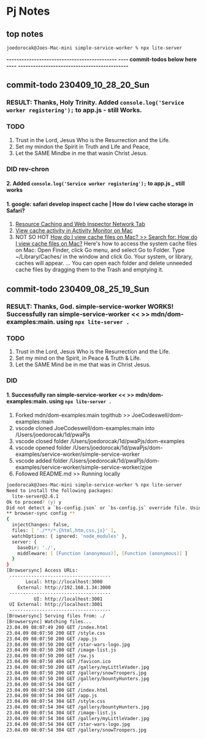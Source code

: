 <!-- markdownlint-disable -->
 
# Pj Notes
 
## top notes

` joedorocak@Joes-Mac-mini simple-service-worker % npx lite-server `
 
 
**--------------------------------------------**
**----      commit-todos below here       ----**
**--------------------------------------------**
 
## commit-todo 230409_10_28_20_Sun
### RESULT: Thanks, Holy Trinity. Added `console.log('Service worker registering');` to app.js  - still Works. 
### TODO
1. Trust in the Lord, Jesus Who is the Resurrection and the Life.
2. Set my mindon the Spirit in Truth and Life and Peace,
3. Let the SAME Mindbe in me that wasin Christ Jesus.
### DID rev-chron
#### 2. Added `console.log('Service worker registering');` to app.js _ still works
#### 1. google: safari develop inspect cache | How do I view cache storage in Safari?
1. [Resource Caching and Web Inspector Network Tab](https://developer.apple.com/forums/thread/66805)
2. [View cache activity in Activity Monitor on Mac](https://support.apple.com/en-ie/guide/activity-monitor/actmcdbbd395/mac)
3. NOT SO HOT [How do I view cache files on Mac? >> Search for: How do I view cache files on Mac?](https://www.avast.com/c-how-to-clear-cache-on-mac)
  Here's how to access the system cache files on Mac:
    Open Finder, click Go menu, and select Go to Folder.
    Type ~/Library/Caches/ in the window and click Go.
    Your system, or library, caches will appear. ...
    You can open each folder and delete unneeded cache files by dragging them to the Trash and emptying it.
## commit-todo 230409_08_25_19_Sun
### RESULT: Thanks, God. simple-service-worker WORKS! Successfully ran simple-service-worker << >> mdn/dom-examples:main.  using `npx lite-server .`
### TODO
1. Trust in the Lord, Jesus Who is the Resurrection and the Life.
2. Set my mind on the Spirit, in Peace & Truth & Life.
3. Let the SAME Mind be in me that was in Christ Jesus.
### DID
#### 1. Successfully ran simple-service-worker << >> mdn/dom-examples:main.  using `npx lite-server .`
1. Forked mdn/dom-examples:main  togithub >> JoeCodeswell/dom-examples:main
2. vscode cloned JoeCodeswell/dom-examples:main  into  /Users/joedorocak/1d/pwaPjs
3. vscode closed folder /Users/joedorocak/1d/pwaPjs/dom-examples
4. vscode opened folder /Users/joedorocak/1d/pwaPjs/dom-examples/service-worker/simple-service-worker
5. vscode added  folder /Users/joedorocak/1d/pwaPjs/dom-examples/service-worker/simple-service-worker/zjoe
6. Followed README.md >> Running locally
```zsh
joedorocak@Joes-Mac-mini simple-service-worker % npx lite-server
Need to install the following packages:
  lite-server@2.6.1
Ok to proceed? (y) y
Did not detect a `bs-config.json` or `bs-config.js` override file. Using lite-server defaults...
** browser-sync config **
{
  injectChanges: false,
  files: [ './**/*.{html,htm,css,js}' ],
  watchOptions: { ignored: 'node_modules' },
  server: {
    baseDir: './',
    middleware: [ [Function (anonymous)], [Function (anonymous)] ]
  }
}
[Browsersync] Access URLs:
 -------------------------------------
       Local: http://localhost:3000
    External: http://192.168.1.34:3000
 -------------------------------------
          UI: http://localhost:3001
 UI External: http://localhost:3001
 -------------------------------------
[Browsersync] Serving files from: ./
[Browsersync] Watching files...
23.04.09 08:07:49 200 GET /index.html
23.04.09 08:07:50 200 GET /style.css
23.04.09 08:07:50 200 GET /app.js
23.04.09 08:07:50 200 GET /star-wars-logo.jpg
23.04.09 08:07:50 200 GET /image-list.js
23.04.09 08:07:50 200 GET /sw.js
23.04.09 08:07:50 404 GET /favicon.ico
23.04.09 08:07:50 200 GET /gallery/myLittleVader.jpg
23.04.09 08:07:50 200 GET /gallery/snowTroopers.jpg
23.04.09 08:07:50 200 GET /gallery/bountyHunters.jpg
23.04.09 08:07:54 304 GET /
23.04.09 08:07:54 200 GET /index.html
23.04.09 08:07:54 304 GET /app.js
23.04.09 08:07:54 304 GET /style.css
23.04.09 08:07:54 304 GET /gallery/bountyHunters.jpg
23.04.09 08:07:54 304 GET /image-list.js
23.04.09 08:07:54 304 GET /gallery/myLittleVader.jpg
23.04.09 08:07:54 304 GET /star-wars-logo.jpg
23.04.09 08:07:54 304 GET /gallery/snowTroopers.jpg

```